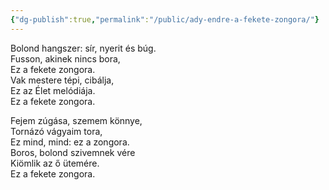 ```yaml
---
{"dg-publish":true,"permalink":"/public/ady-endre-a-fekete-zongora/"}
---
```


Bolond hangszer: sír, nyerit és búg.  
Fusson, akinek nincs bora,  
Ez a fekete zongora.  
Vak mestere tépi, cibálja,  
Ez az Élet melódiája.  
Ez a fekete zongora. 

Fejem zúgása, szemem könnye,  
Tornázó vágyaim tora,  
Ez mind, mind: ez a zongora.  
Boros, bolond szivemnek vére  
Kiömlik az ő ütemére.  
Ez a fekete zongora.
